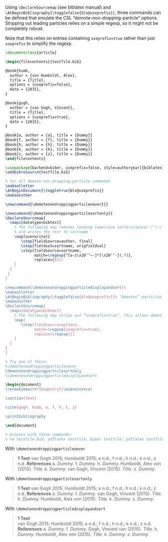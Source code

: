 Using `\DeclareSourcemap` (see biblatex manual) and `\AtBeginBibliography{\togglefalse{blx@useprefix}}`, three commands can be defined that emulate the CSL “demote-non-dropping-particle” options. Stripping out leading particles relies on a simple regexp, so it might not be completely robust.

Note that this relies on entries containing `useprefix=true` rather than just `useprefix` to simplify the regexp.

```latex
\documentclass{article}

\begin{filecontents}{testfile.bib}

@book{humb,
  author = {von Humboldt, Alex},
  title = {Title},
  options = {useprefix=false},
  date = {2015},
}

@book{gogh,
  author = {van Gogh, Vincent},
  title = {Title},
  options = {useprefix=true},
  date = {2015},
}

@book{a, author = {a}, title = {Dummy}}
@book{f, author = {f}, title = {Dummy}}
@book{h, author = {h}, title = {Dummy}}
@book{k, author = {k}, title = {Dummy}}
@book{z, author = {z}, title = {Dummy}}
\end{filecontents}

\usepackage[backend=biber, useprefix=false, style=authoryear]{biblatex}
\addbibresource{testfile.bib}

% for all demote-non-dropping-particle commands
\makeatletter
\AtBeginDocument{\toggletrue{blx@useprefix}}
\makeatother

\newcommand{\demotenondroppingparticlenever}{}

\newcommand{\demotenondroppingparticlesortonly}{
\DeclareSourcemap{
  \maps[datatype=bibtex]{
    % The following map removes leading lowercase letters/space/'/’/~/- from author 
    % and writes the rest to sortname
    \map[overwrite]{
       \step[fieldsource=author, final]
       \step[fieldset=sortname, origfieldval]
       \step[fieldsource=sortname,
             match=\regexp{^[a-z\x20'’~-]*[\x20'’-](.*)},
             replace={$1}]
    }
  }
 }
}

\newcommand{\demotenondroppingparticledisplayandsort}{
\makeatletter
\AtBeginBibliography{\togglefalse{blx@useprefix}}% “demotes” particles
\makeatother
\DeclareSourcemap{
  \maps[datatype=bibtex]{
    % The following map strips out “useprefix=true”, this allows demoting of particles
    \map{
       \step[fieldsource=options,
             match=\regexp{useprefix=true},
             replace=\regexp{}]
    }
  }
}
}

% Try one of these:
%\demotenondroppingparticlenever
\demotenondroppingparticlesortonly
%\demotenondroppingparticledisplayandsort

\begin{document}
\renewbibmacro*{begentry}{\midsentence}

\section{Text}

\cite{gogh, humb, a, f, h, k, z}

\printbibliography

\end{document}

% process with these commands:
% rm testfile.bib; pdflatex testfile; biber testfile; pdflatex testfile
```

With `\demotenondroppingparticlenever`

> **1 Text**
van Gogh 2015; Humboldt 2015; a n.d.; f n.d.; h n.d.; k n.d.; z n.d.
**References**
a. *Dummy.*
f. *Dummy.*
h. *Dummy.*
Humboldt, Alex von (2015). *Title.*
k. *Dummy.*
van Gogh, Vincent (2015). *Title.*
z. *Dummy.*

With `\demotenondroppingparticlesortonly`

> **1 Text**
van Gogh 2015; Humboldt 2015; a n.d.; f n.d.; h n.d.; k n.d.; z n.d.
**References**
a. *Dummy.*
f. *Dummy.*
van Gogh, Vincent (2015). *Title.* 
h. *Dummy.*
Humboldt, Alex von (2015). *Title.* 
k. *Dummy.*
z. *Dummy.*

With `\demotenondroppingparticledisplayandsort`

> **1 Text**  
van Gogh 2015; Humboldt 2015; a n.d.; f n.d.; h n.d.; k n.d.; z n.d.
**References**
a. *Dummy.*
f. *Dummy.*
Gogh, Vincent van (2015). *Title.*
h. *Dummy.*
Humboldt, Alex von (2015). *Title.*
k. *Dummy.*
z. *Dummy.*
